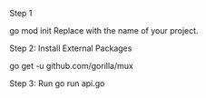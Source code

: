 Step 1

go mod init <module-name>
Replace <module-name> with the name of your project.

Step 2: Install External Packages

go get -u github.com/gorilla/mux


Step 3: Run 
go run api.go

